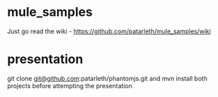 mule_samples
============

Just go read the wiki - https://github.com/patarleth/mule_samples/wiki

presentation
============

git clone git@github.com:patarleth/phantomjs.git and mvn install both projects before attempting the presentation

